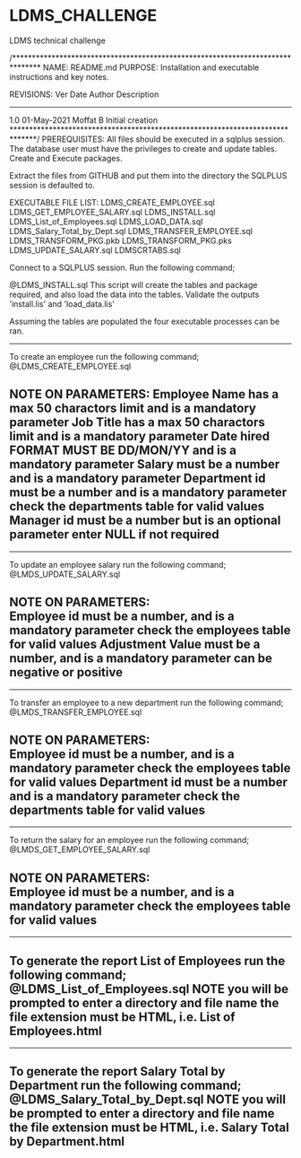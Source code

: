 # LDMS_CHALLENGE
LDMS technical challenge

 /*******************************************************************************
   NAME:       README.md
   PURPOSE:    Installation and executable instructions and key notes.

   REVISIONS:
   Ver        Date         Author           Description
   ---------  -----------  ---------------  -----------------------------------
   1.0        01-May-2021  Moffat B         Initial creation
******************************************************************************/
PREREQUISITES:
All files should be executed in a sqlplus session.
The database user must have the privileges to create and update tables. Create and Execute packages.

Extract the files from GITHUB and put them into the directory the SQLPLUS session is defaulted to.

EXECUTABLE FILE LIST:
LDMS_CREATE_EMPLOYEE.sql
LDMS_GET_EMPLOYEE_SALARY.sql
LDMS_INSTALL.sql
LDMS_List_of_Employees.sql
LDMS_LOAD_DATA.sql
LDMS_Salary_Total_by_Dept.sql
LDMS_TRANSFER_EMPLOYEE.sql
LDMS_TRANSFORM_PKG.pkb
LDMS_TRANSFORM_PKG.pks
LDMS_UPDATE_SALARY.sql
LDMSCRTABS.sql

Connect to a SQLPLUS session.
Run the following command;

@LDMS_INSTALL.sql
This script will create the tables and package required, and also load the data into the tables.  Validate the outputs 'install.lis' and 'load_data.lis'

Assuming the tables are populated the four executable processes can be ran.

---------------------------------------------------------------------------------------------------------
To create an employee run the following command;
@LDMS_CREATE_EMPLOYEE.sql

NOTE ON PARAMETERS:
Employee Name has a max 50 charactors limit and is a mandatory parameter
Job Title has a max 50 charactors limit and is a mandatory parameter
Date hired FORMAT MUST BE DD/MON/YY and is a mandatory parameter
Salary must be a number and is a mandatory parameter
Department id must be a number and is a mandatory parameter check the departments table for valid values
Manager id must be a number but is an optional parameter enter NULL if not required
---------------------------------------------------------------------------------------------------------


---------------------------------------------------------------------------------------------------------
To update an employee salary run the following command;
@LMDS_UPDATE_SALARY.sql 

NOTE ON PARAMETERS:                 
Employee id must be a number, and is a mandatory parameter check the employees table for valid values
Adjustment Value must be a number, and is a mandatory parameter can be negative or positive
---------------------------------------------------------------------------------------------------------


--------------------------------------------------------------------------------------------------------
To transfer an employee to a new department run the following command;
@LMDS_TRANSFER_EMPLOYEE.sql                  

NOTE ON PARAMETERS:                 
Employee id must be a number, and is a mandatory parameter check the employees table for valid values
Department id must be a number and is a mandatory parameter check the departments table for valid values
--------------------------------------------------------------------------------------------------------


--------------------------------------------------------------------------------------------------------
To return the salary for an employee run the following command;
@LMDS_GET_EMPLOYEE_SALARY.sql

NOTE ON PARAMETERS:                 
Employee id must be a number, and is a mandatory parameter check the employees table for valid values
--------------------------------------------------------------------------------------------------------


--------------------------------------------------------------------------------------------------------
To generate the report List of Employees run the following command;
@LDMS_List_of_Employees.sql
NOTE you will be prompted to enter a directory and file name the file extension must be HTML, i.e. List of Employees.html                
--------------------------------------------------------------------------------------------------------

--------------------------------------------------------------------------------------------------------
To generate the report Salary Total by Department run the following command;
@LDMS_Salary_Total_by_Dept.sql
NOTE you will be prompted to enter a directory and file name the file extension must be HTML, i.e. Salary Total by Department.html                
--------------------------------------------------------------------------------------------------------
